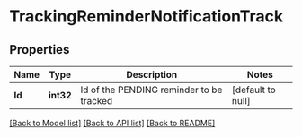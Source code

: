 # TrackingReminderNotificationTrack

## Properties
Name | Type | Description | Notes
------------ | ------------- | ------------- | -------------
**Id** | **int32** | Id of the PENDING reminder to be tracked | [default to null]

[[Back to Model list]](../README.md#documentation-for-models) [[Back to API list]](../README.md#documentation-for-api-endpoints) [[Back to README]](../README.md)


